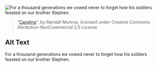 ![For a thousand generations we vowed never to forget how his soldiers feasted on our brother Stephen.](https://imgs.xkcd.com/comics/caroling.png)
> "[Caroling](https://xkcd.com/959/)", by Randall Munroe, licensed under Creative Commons Attribution-NonCommercial 2.5 License

## Alt Text
For a thousand generations we vowed never to forget how his soldiers feasted on our brother Stephen.
